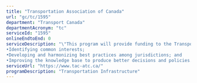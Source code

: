 ```yaml
---
title: "Transportation Association of Canada"
url: "gc/tc/1595"
department: "Transport Canada"
departmentAcronym: "tc"
serviceId: "1595"
onlineEndtoEnd: 0
serviceDescription: "\"This program will provide funding to the Transportation Association of Canada to contribute to improved roads, safety, environmental protection and a more efficient transportation system by: 
•Identifying common interests; 
•Developing and harmonizing best practices among jurisdictions; and 
•Improving the knowledge base to produce better decisions and policies."
serviceUrl: "https://www.tac-atc.ca/"
programDescription: "Transportation Infrastructure"
---
```

